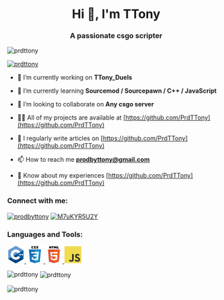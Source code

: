 <h1 align="center">Hi 👋, I'm TTony</h1>
<h3 align="center">A passionate csgo scripter</h3>

<p align="left"> <img src="https://komarev.com/ghpvc/?username=prdttony&label=Profile%20views&color=0e75b6&style=flat" alt="prdttony" /> </p>

<p align="left"> <a href="https://github.com/ryo-ma/github-profile-trophy"><img src="https://github-profile-trophy.vercel.app/?username=prdttony" alt="prdttony" /></a> </p>

- 🔭 I’m currently working on **TTony_Duels**

- 🌱 I’m currently learning **Sourcemod / Sourcepawn / C++ / JavaScript**

- 👯 I’m looking to collaborate on **Any csgo server**

- 👨‍💻 All of my projects are available at [https://github.com/PrdTTony](https://github.com/PrdTTony)

- 📝 I regularly write articles on [https://github.com/PrdTTony](https://github.com/PrdTTony)

- 📫 How to reach me **prodbyttony@gmail.com**

- 📄 Know about my experiences [https://github.com/PrdTTony](https://github.com/PrdTTony)

<h3 align="left">Connect with me:</h3>
<p align="left">
<a href="https://instagram.com/prodbyttony" target="blank"><img align="center" src="https://raw.githubusercontent.com/rahuldkjain/github-profile-readme-generator/master/src/images/icons/Social/instagram.svg" alt="prodbyttony" height="30" width="40" /></a>
<a href="https://discord.gg/M7uKYR5U2Y" target="blank"><img align="center" src="https://raw.githubusercontent.com/rahuldkjain/github-profile-readme-generator/master/src/images/icons/Social/discord.svg" alt="M7uKYR5U2Y" height="30" width="40" /></a>
</p>

<h3 align="left">Languages and Tools:</h3>
<p align="left"> <a href="https://www.w3schools.com/cpp/" target="_blank" rel="noreferrer"> <img src="https://raw.githubusercontent.com/devicons/devicon/master/icons/cplusplus/cplusplus-original.svg" alt="cplusplus" width="40" height="40"/> </a> <a href="https://www.w3schools.com/css/" target="_blank" rel="noreferrer"> <img src="https://raw.githubusercontent.com/devicons/devicon/master/icons/css3/css3-original-wordmark.svg" alt="css3" width="40" height="40"/> </a> <a href="https://www.w3.org/html/" target="_blank" rel="noreferrer"> <img src="https://raw.githubusercontent.com/devicons/devicon/master/icons/html5/html5-original-wordmark.svg" alt="html5" width="40" height="40"/> </a> <a href="https://developer.mozilla.org/en-US/docs/Web/JavaScript" target="_blank" rel="noreferrer"> <img src="https://raw.githubusercontent.com/devicons/devicon/master/icons/javascript/javascript-original.svg" alt="javascript" width="40" height="40"/> </a> </p>

<p><img align="left" src="https://github-readme-stats.vercel.app/api/top-langs?username=prdttony&show_icons=true&locale=en&layout=compact" alt="prdttony" /></p>

<p>&nbsp;<img align="center" src="https://github-readme-stats.vercel.app/api?username=prdttony&show_icons=true&locale=en" alt="prdttony" /></p>

<p><img align="center" src="https://github-readme-streak-stats.herokuapp.com/?user=prdttony&" alt="prdttony" /></p>
